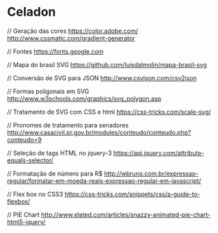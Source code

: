 # Celadon

// Geração das cores
 https://color.adobe.com/
 http://www.cssmatic.com/gradient-generator

 // Fontes
 https://fonts.google.com

 // Mapa do brasil SVG
 https://github.com/luisdalmolin/mapa-brasil-svg

// Conversão de SVG para JSON
http://www.csvjson.com/csv2json

// Formas poligonais em SVG
http://www.w3schools.com/graphics/svg_polygon.asp

// Tratamento de SVG com CSS e html
https://css-tricks.com/scale-svg/

// Pronomes de tratamento para senadores
http://www.casacivil.pr.gov.br/modules/conteudo/conteudo.php?conteudo=9

// Seleção de tags HTML no jquery-3
https://api.jquery.com/attribute-equals-selector/


// Formatação de número para R$
http://wbruno.com.br/expressao-regular/formatar-em-moeda-reais-expressao-regular-em-javascript/

// Flex box no CSS3
https://css-tricks.com/snippets/css/a-guide-to-flexbox/

// PIE Chart
http://www.elated.com/articles/snazzy-animated-pie-chart-html5-jquery/
